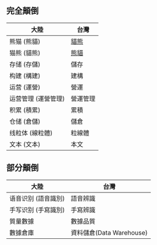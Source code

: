 ## 完全顛倒
| 大陸 | 台灣 |
|-----|------|
| 熊猫 (熊貓) | [貓熊](https://anntw.com/articles/20160104-Sa1f) |
| 猫熊 (貓熊) | [熊貓](https://anntw.com/articles/20160104-Sa1f) |
| 存储 (存儲) | 儲存 |
| 构建 (構建) | 建構 |
| 运营 (運營) | 營運 |
| 运营管理 (運營管理) | 營運管理 |
| 积累 (積累) | 累積 |
| 仓储 (倉儲) | 儲倉 |
| 线粒体 (線粒體) | 粒線體 |
| 文本 (文本) | 本文 |


## 部分顛倒
| 大陸 | 台灣 |
|-----|------|
| 语音识别 (語音識別) | 語音辨識 |
| 手写识别 (手寫識別) | 手寫辨識 |
| 質量數據 | 數據品質 |
| 數據倉庫 | 資料儲倉(Data Warehouse) |


